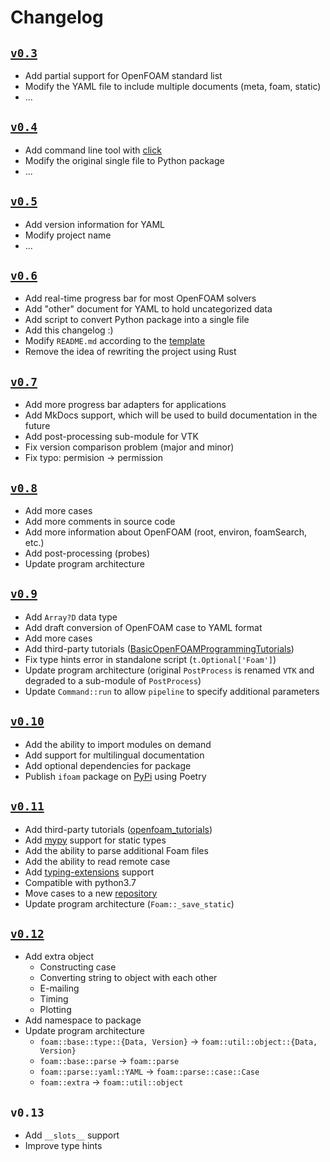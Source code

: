 # Changelog

## [`v0.3`](https://github.com/iydon/of.yaml/tree/v0.3)

- Add partial support for OpenFOAM standard list
- Modify the YAML file to include multiple documents (meta, foam, static)
- ...


## [`v0.4`](https://github.com/iydon/of.yaml/tree/v0.4)

- Add command line tool with [click](https://github.com/pallets/click)
- Modify the original single file to Python package
- ...


## [`v0.5`](https://github.com/iydon/of.yaml/tree/v0.5)

- Add version information for YAML
- Modify project name
- ...


## [`v0.6`](https://github.com/iydon/of.yaml/tree/v0.6)

- Add real-time progress bar for most OpenFOAM solvers
- Add "other" document for YAML to hold uncategorized data
- Add script to convert Python package into a single file
- Add this changelog :)
- Modify `README.md` according to the [template](https://github.com/othneildrew/Best-README-Template)
- Remove the idea of rewriting the project using Rust


## [`v0.7`](https://github.com/iydon/of.yaml/tree/v0.7)

- Add more progress bar adapters for applications
- Add MkDocs support, which will be used to build documentation in the future
- Add post-processing sub-module for VTK
- Fix version comparison problem (major and minor)
- Fix typo: permision -> permission


## [`v0.8`](https://github.com/iydon/of.yaml/tree/v0.8)

- Add more cases
- Add more comments in source code
- Add more information about OpenFOAM (root, environ, foamSearch, etc.)
- Add post-processing (probes)
- Update program architecture


## [`v0.9`](https://github.com/iydon/of.yaml/tree/v0.9)

- Add `Array?D` data type
- Add draft conversion of OpenFOAM case to YAML format
- Add more cases
- Add third-party tutorials ([BasicOpenFOAMProgrammingTutorials](https://github.com/UnnamedMoose/BasicOpenFOAMProgrammingTutorials))
- Fix type hints error in standalone script (`t.Optional['Foam']`)
- Update program architecture (original `PostProcess` is renamed `VTK` and degraded to a sub-module of `PostProcess`)
- Update `Command::run` to allow `pipeline` to specify additional parameters


## [`v0.10`](https://github.com/iydon/of.yaml/tree/v0.10)

- Add the ability to import modules on demand
- Add support for multilingual documentation
- Add optional dependencies for package
- Publish `ifoam` package on [PyPi](https://pypi.org/project/ifoam) using Poetry


## [`v0.11`](https://github.com/iydon/of.yaml/tree/v0.11)

- Add third-party tutorials ([openfoam_tutorials](https://github.com/openfoamtutorials/openfoam_tutorials))
- Add [mypy](https://github.com/python/mypy) support for static types
- Add the ability to parse additional Foam files
- Add the ability to read remote case
- Add [typing-extensions](https://github.com/python/typing_extensions) support
- Compatible with python3.7
- Move cases to a new [repository](https://github.com/iydon/of.yaml-tutorial)
- Update program architecture (`Foam::_save_static`)


## [`v0.12`](https://github.com/iydon/of.yaml/tree/v0.12)

- Add extra object
    -  Constructing case
    -  Converting string to object with each other
    -  E-mailing
    -  Timing
    -  Plotting
- Add namespace to package
- Update program architecture
    - `foam::base::type::{Data, Version}` -> `foam::util::object::{Data, Version}`
    - `foam::base::parse` -> `foam::parse`
    - `foam::parse::yaml::YAML` -> `foam::parse::case::Case`
    - `foam::extra` -> `foam::util::object`


## `v0.13`

- Add `__slots__` support
- Improve type hints
